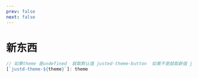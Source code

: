 ```yaml
---
prev: false
next: false
---
```

# 新东西

```javascript
// 如果theme 是undefined  就取默认值 justed-theme-button  如果不是就取新值 justd-the-new
[`justd-theme-${theme}`]: theme

```
